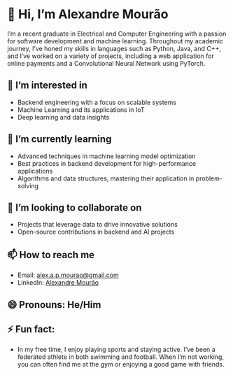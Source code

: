 # 👋 Hi, I’m Alexandre Mourão

I’m a recent graduate in Electrical and Computer Engineering with a passion for software development and machine learning. Throughout my academic journey, I’ve honed my skills in languages such as Python, Java, and C++, and I’ve worked on a variety of projects, including a web application for online payments and a Convolutional Neural Network using PyTorch.

## 👀 I’m interested in
- Backend engineering with a focus on scalable systems
- Machine Learning and its applications in IoT
- Deep learning and data insights

## 🌱 I’m currently learning
- Advanced techniques in machine learning model optimization
- Best practices in backend development for high-performance applications
- Algorithms and data structures, mastering their application in problem-solving

## 💞️ I’m looking to collaborate on
- Projects that leverage data to drive innovative solutions
- Open-source contributions in backend and AI projects

## 📫 How to reach me
- Email: [alex.a.p.mourao@gmail.com](mailto:alex.a.p.mourao@gmail.com)
- LinkedIn: [Alexandre Mourão](https://www.linkedin.com/in/alexandre-mour%C3%A3o-070708229/)

## 😄 Pronouns: He/Him

## ⚡ Fun fact:
- In my free time, I enjoy playing sports and staying active. I’ve been a federated athlete in both swimming and football. When I’m not working, you can often find me at the gym or enjoying a good game with friends.
